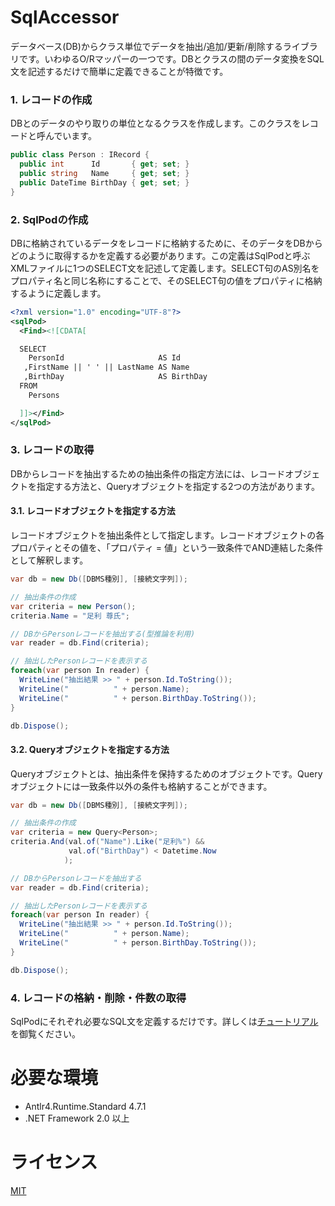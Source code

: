 # SqlAccessor
データベース(DB)からクラス単位でデータを抽出/追加/更新/削除するライブラリです。いわゆるO/Rマッパーの一つです。DBとクラスの間のデータ変換をSQL文を記述するだけで簡単に定義できることが特徴です。

### 1. レコードの作成

DBとのデータのやり取りの単位となるクラスを作成します。このクラスをレコードと呼んでいます。

```C#
public class Person : IRecord {
  public int      Id       { get; set; }
  public string   Name     { get; set; }
  public DateTime BirthDay { get; set; }
}
```

### 2. SqlPodの作成

DBに格納されているデータをレコードに格納するために、そのデータをDBからどのように取得するかを定義する必要があります。この定義はSqlPodと呼ぶXMLファイルに1つのSELECT文を記述して定義します。SELECT句のAS別名をプロパティ名と同じ名称にすることで、そのSELECT句の値をプロパティに格納するように定義します。

```XML
<?xml version="1.0" encoding="UTF-8"?>
<sqlPod>
  <Find><![CDATA[

  SELECT
    PersonId                     AS Id
   ,FirstName || ' ' || LastName AS Name
   ,BirthDay                     AS BirthDay
  FROM
    Persons

  ]]></Find>
</sqlPod>
```

### 3. レコードの取得

DBからレコードを抽出するための抽出条件の指定方法には、レコードオブジェクトを指定する方法と、Queryオブジェクトを指定する2つの方法があります。

#### 3.1. レコードオブジェクトを指定する方法

レコードオブジェクトを抽出条件として指定します。レコードオブジェクトの各プロパティとその値を、「プロパティ = 値」という一致条件でAND連結した条件として解釈します。

```C#
var db = new Db([DBMS種別], [接続文字列]);

// 抽出条件の作成
var criteria = new Person();
criteria.Name = "足利 尊氏";

// DBからPersonレコードを抽出する(型推論を利用)
var reader = db.Find(criteria);

// 抽出したPersonレコードを表示する
foreach(var person In reader) {
  WriteLine("抽出結果 >> " + person.Id.ToString());
  WriteLine("          " + person.Name);
  WriteLine("          " + person.BirthDay.ToString());
}

db.Dispose();
```

#### 3.2. Queryオブジェクトを指定する方法

Queryオブジェクトとは、抽出条件を保持するためのオブジェクトです。Queryオブジェクトには一致条件以外の条件も格納することができます。

```C#
var db = new Db([DBMS種別], [接続文字列]);

// 抽出条件の作成
var criteria = new Query<Person>;
criteria.And(val.of("Name").Like("足利%") &&
             val.of("BirthDay") < Datetime.Now
            );

// DBからPersonレコードを抽出する
var reader = db.Find(criteria);

// 抽出したPersonレコードを表示する
foreach(var person In reader) {
  WriteLine("抽出結果 >> " + person.Id.ToString());
  WriteLine("          " + person.Name);
  WriteLine("          " + person.BirthDay.ToString());
}

db.Dispose();
```

### 4. レコードの格納・削除・件数の取得

SqlPodにそれぞれ必要なSQL文を定義するだけです。詳しくは[チュートリアル](SqlAccessorTutorial.pdf)を御覧ください。

# 必要な環境
* Antlr4.Runtime.Standard 4.7.1
* .NET Framework 2.0 以上

# ライセンス
[MIT](https://github.com/tcnksm/tool/blob/master/LICENCE)
